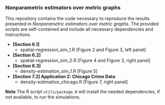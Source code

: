 ### Nonparametric estimators over metric graphs

This repository contains the code necessary to reproduce the results presented in *Nonparametric estimators over metric graphs*. The provided scripts are self-contained and include all necessary dependencies and instructions.

-  **[Section 6.1]**
   -   spatial-regression_sim_1.R [Figure 2 and Figure 3, left panel]
-  **[Section 6.2]**
   -   spatial-regression_sim_2.R [Figure 4 and Figure 3, right panel]
-  **[Section 6.3]**
   -   density-estimation_sim_1.R [Figure 5]
-  **[Section 7.2] Application 2: Chicago Crime Data**
   -   density-estimation_chicago.R [Figure 7, right panel]
   
**Note**
The R script `utils/package.R` will install the needed dependencies, if not available, to run the simulations.
